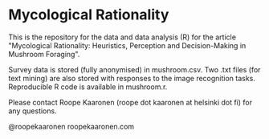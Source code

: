 # Mycological Rationality

This is the repository for the data and data analysis (R) for the article "Mycological Rationality: Heuristics, Perception and Decision-Making in Mushroom Foraging".

Survey data is stored (fully anonymised) in mushroom.csv. Two .txt files (for text mining) are also stored with responses to the image recognition tasks. Reproducible R code is available in mushroom.r.

Please contact Roope Kaaronen (roope dot kaaronen at helsinki dot fi) for any questions.

@roopekaaronen
roopekaaronen.com

